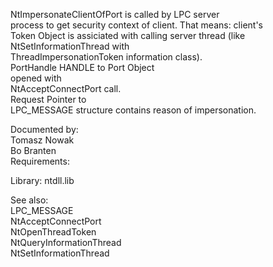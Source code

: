 NtImpersonateClientOfPort is called by LPC server \
process to get security context of client. That means: client's \
Token Object is assiciated with calling server thread \(like \
NtSetInformationThread with \
ThreadImpersonationToken information class\). \
PortHandle HANDLE to Port Object \
opened with \
NtAcceptConnectPort call. \
Request Pointer to \
LPC\_MESSAGE structure contains reason of impersonation.

Documented by: \
Tomasz Nowak \
Bo Branten \
Requirements:

Library: ntdll.lib

See also: \
LPC\_MESSAGE \
NtAcceptConnectPort \
NtOpenThreadToken \
NtQueryInformationThread \
NtSetInformationThread
